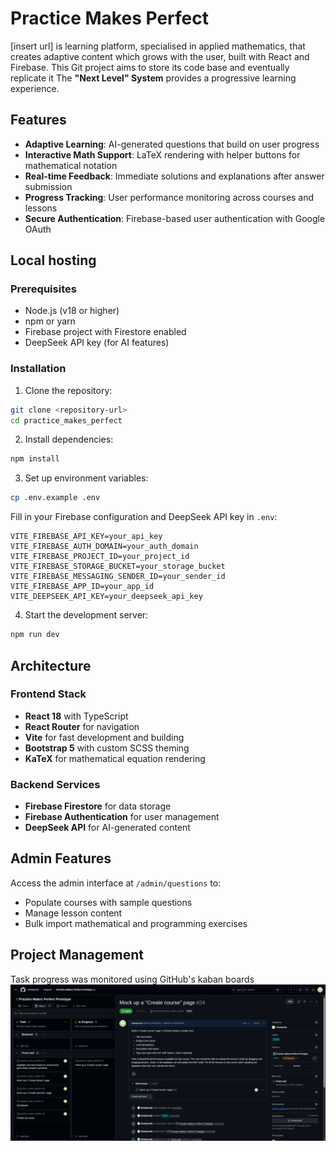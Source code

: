 # Practice Makes Perfect

[insert url] is learning platform, specialised in applied mathematics, that creates adaptive content which grows with the user, built with React and Firebase. This Git project aims to store its code base and eventually replicate it 
The **"Next Level" System** provides a progressive learning experience.

## Features

- **Adaptive Learning**: AI-generated questions that build on user progress
- **Interactive Math Support**: LaTeX rendering with helper buttons for mathematical notation
- **Real-time Feedback**: Immediate solutions and explanations after answer submission
- **Progress Tracking**: User performance monitoring across courses and lessons
- **Secure Authentication**: Firebase-based user authentication with Google OAuth

## Local hosting 

### Prerequisites

- Node.js (v18 or higher)
- npm or yarn
- Firebase project with Firestore enabled
- DeepSeek API key (for AI features)

### Installation

1. Clone the repository:
```bash
git clone <repository-url>
cd practice_makes_perfect
```

2. Install dependencies:
```bash
npm install
```

3. Set up environment variables:
```bash
cp .env.example .env
```

Fill in your Firebase configuration and DeepSeek API key in `.env`:
```
VITE_FIREBASE_API_KEY=your_api_key
VITE_FIREBASE_AUTH_DOMAIN=your_auth_domain
VITE_FIREBASE_PROJECT_ID=your_project_id
VITE_FIREBASE_STORAGE_BUCKET=your_storage_bucket
VITE_FIREBASE_MESSAGING_SENDER_ID=your_sender_id
VITE_FIREBASE_APP_ID=your_app_id
VITE_DEEPSEEK_API_KEY=your_deepseek_api_key
```

4. Start the development server:
```bash
npm run dev
```

## Architecture

### Frontend Stack
- **React 18** with TypeScript
- **React Router** for navigation
- **Vite** for fast development and building
- **Bootstrap 5** with custom SCSS theming
- **KaTeX** for mathematical equation rendering

### Backend Services
- **Firebase Firestore** for data storage
- **Firebase Authentication** for user management
- **DeepSeek API** for AI-generated content

## Admin Features

Access the admin interface at `/admin/questions` to:
- Populate courses with sample questions
- Manage lesson content
- Bulk import mathematical and programming exercises

## Project Management

Task progress was monitored using GitHub's kaban boards
![An example of a Kaban board](/src/assets/screenshot_github_kaban_board.png)
